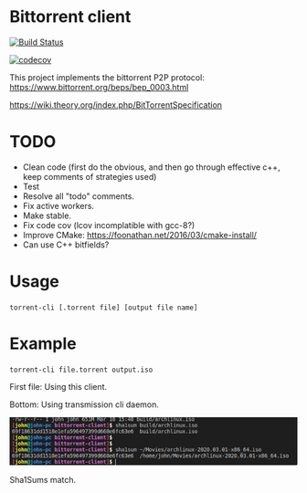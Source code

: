 # Bittorrent client
[![Build Status](https://travis-ci.org/Georgantas/bittorrent-client.svg?branch=master)](https://travis-ci.org/Georgantas/bittorrent-client)

[![codecov](https://codecov.io/gh/Georgantas/bittorrent-client/branch/master/graph/badge.svg)](https://codecov.io/gh/Georgantas/bittorrent-client)

This project implements the bittorrent P2P protocol: https://www.bittorrent.org/beps/bep_0003.html

https://wiki.theory.org/index.php/BitTorrentSpecification

# TODO
- Clean code (first do the obvious, and then go through effective c++, keep comments of strategies used)
- Test
- Resolve all "todo" comments.
- Fix active workers.
- Make stable.
- Fix code cov (lcov incomplatible with gcc-8?)
- Improve CMake: https://foonathan.net/2016/03/cmake-install/
- Can use C++ bitfields?

# Usage
`torrent-cli [.torrent file] [output file name]`

# Example
`torrent-cli file.torrent output.iso`

First file: Using this client.

Bottom: Using transmission cli daemon.

![pic](pic.png)

Sha1Sums match.
